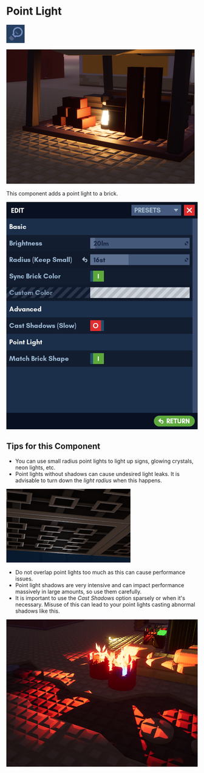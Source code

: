 # Point Light

![Icon](point_light.png)

![Point Light Example](point_light_example.png)

This component adds a point light to a brick.

![Edit Menu](point_light_menu.png)

## Tips for this Component

- You can use small radius point lights to light up signs, glowing crystals, neon lights, etc.
- Point lights without shadows can cause undesired light leaks. It is advisable to turn down the *light radius* when this happens.

![Light Leak](point_light_leak.png)

- Do not overlap point lights too much as this can cause performance issues.
- Point light shadows are very intensive and can impact performance massively in large amounts, so use them carefully.
- It is important to use the *Cast Shadows* option sparsely or when it's necessary. Misuse of this can lead to your point lights casting abnormal shadows like this.

![Shadow Example](point_light_shadow_example_1.png)